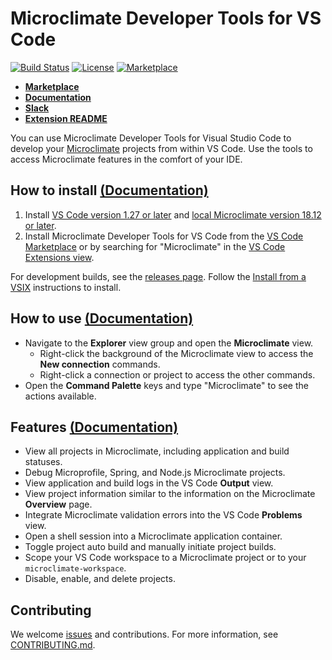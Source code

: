 # Microclimate Developer Tools for VS Code

[![Build Status](https://travis-ci.com/microclimate-dev2ops/microclimate-vscode-tools.svg?token=wpsJvyUkyhtfRa9prmMq&branch=master)](https://travis-ci.com/microclimate-dev2ops/microclimate-vscode-tools)
[![License](https://img.shields.io/badge/License-EPL%202.0-red.svg)](https://www.eclipse.org/legal/epl-2.0/)
[![Marketplace](https://img.shields.io/vscode-marketplace/v/IBM.microclimate-tools.svg)](https://marketplace.visualstudio.com/items?itemName=IBM.microclimate-tools)

- **[Marketplace](https://marketplace.visualstudio.com/items?itemName=IBM.microclimate-tools)**
- **[Documentation](https://microclimate-dev2ops.github.io/mdt-vsc-overview)**
- **[Slack](https://slack-invite-ibm-cloud-tech.mybluemix.net/)**
- **[Extension README](https://github.com/microclimate-dev2ops/microclimate-vscode-tools/blob/master/dev/README.md)**

You can use Microclimate Developer Tools for Visual Studio Code to develop your [Microclimate](https://microclimate-dev2ops.github.io) projects from within VS Code. Use the tools to access Microclimate features in the comfort of your IDE.

## How to install [(Documentation)](https://microclimate-dev2ops.github.io/mdt-vsc-getting-started)

1. Install [VS Code version 1.27 or later](https://code.visualstudio.com/download) and [local Microclimate version 18.12 or later](https://microclimate-dev2ops.github.io/installlocally).
2. Install Microclimate Developer Tools for VS Code from the [VS Code Marketplace](https://marketplace.visualstudio.com/items?itemName=IBM.microclimate-tools) or by searching for "Microclimate" in the [VS Code Extensions view](https://code.visualstudio.com/docs/editor/extension-gallery#_browse-for-extensions).

For development builds, see the [releases page](https://github.com/microclimate-dev2ops/microclimate-vscode-tools/releases). Follow the [Install from a VSIX](https://code.visualstudio.com/docs/editor/extension-gallery#_install-from-a-vsix) instructions to install.

## How to use [(Documentation)](https://microclimate-dev2ops.github.io/mdt-vsc-tutorial)
- Navigate to the **Explorer** view group and open the **Microclimate** view.
    - Right-click the background of the Microclimate view to access the **New connection** commands.
    - Right-click a connection or project to access the other commands.
- Open the **Command Palette** keys and type "Microclimate" to see the actions available.

## Features [(Documentation)](https://microclimate-dev2ops.github.io/mdt-vsc-commands-overview)
- View all projects in Microclimate, including application and build statuses.
- Debug Microprofile, Spring, and Node.js Microclimate projects.
- View application and build logs in the VS Code **Output** view.
- View project information similar to the information on the Microclimate **Overview** page.
- Integrate Microclimate validation errors into the VS Code **Problems** view.
- Open a shell session into a Microclimate application container.
- Toggle project auto build and manually initiate project builds.
- Scope your VS Code workspace to a Microclimate project or to your `microclimate-workspace`.
- Disable, enable, and delete projects.

## Contributing
We welcome [issues](https://github.com/microclimate-dev2ops/microclimate-vscode-tools/issues) and contributions. For more information, see [CONTRIBUTING.md](https://github.com/microclimate-dev2ops/microclimate-vscode-tools/tree/master/CONTRIBUTING.md).
